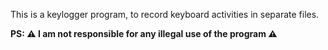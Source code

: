 This is a keylogger program, to record keyboard activities in separate files. 

<strong>PS: ⚠️ I am not responsible for any illegal use of the program ⚠️<strong>
